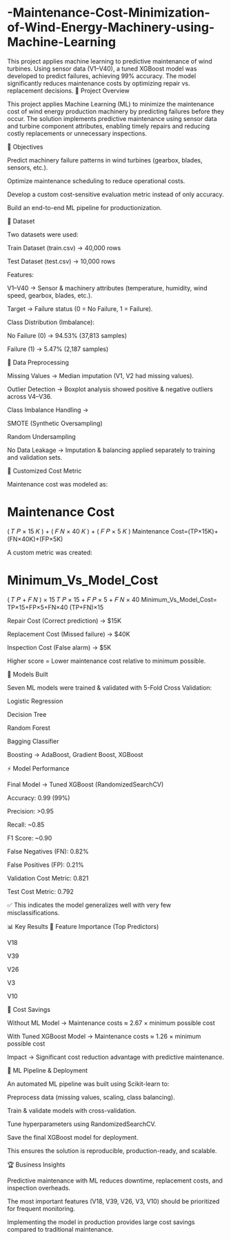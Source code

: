 # -Maintenance-Cost-Minimization-of-Wind-Energy-Machinery-using-Machine-Learning
This project applies machine learning to predictive maintenance of wind turbines. Using sensor data (V1–V40), a tuned XGBoost model was developed to predict failures, achieving 99% accuracy. The model significantly reduces maintenance costs by optimizing repair vs. replacement decisions.
📌 Project Overview

This project applies Machine Learning (ML) to minimize the maintenance cost of wind energy production machinery by predicting failures before they occur.
The solution implements predictive maintenance using sensor data and turbine component attributes, enabling timely repairs and reducing costly replacements or unnecessary inspections.

🎯 Objectives

Predict machinery failure patterns in wind turbines (gearbox, blades, sensors, etc.).

Optimize maintenance scheduling to reduce operational costs.

Develop a custom cost-sensitive evaluation metric instead of only accuracy.

Build an end-to-end ML pipeline for productionization.

📂 Dataset

Two datasets were used:

Train Dataset (train.csv) → 40,000 rows

Test Dataset (test.csv) → 10,000 rows

Features:

V1–V40 → Sensor & machinery attributes (temperature, humidity, wind speed, gearbox, blades, etc.).

Target → Failure status (0 = No Failure, 1 = Failure).

Class Distribution (Imbalance):

No Failure (0) → 94.53% (37,813 samples)

Failure (1) → 5.47% (2,187 samples)

🔧 Data Preprocessing

Missing Values → Median imputation (V1, V2 had missing values).

Outlier Detection → Boxplot analysis showed positive & negative outliers across V4–V36.

Class Imbalance Handling →

SMOTE (Synthetic Oversampling)

Random Undersampling

No Data Leakage → Imputation & balancing applied separately to training and validation sets.

📐 Customized Cost Metric

Maintenance cost was modeled as:

Maintenance Cost
=
(
𝑇
𝑃
×
15
𝐾
)
+
(
𝐹
𝑁
×
40
𝐾
)
+
(
𝐹
𝑃
×
5
𝐾
)
Maintenance Cost=(TP×15K)+(FN×40K)+(FP×5K)

A custom metric was created:

Minimum_Vs_Model_Cost
=
(
𝑇
𝑃
+
𝐹
𝑁
)
×
15
𝑇
𝑃
×
15
+
𝐹
𝑃
×
5
+
𝐹
𝑁
×
40
Minimum_Vs_Model_Cost=
TP×15+FP×5+FN×40
(TP+FN)×15
	​


Repair Cost (Correct prediction) → $15K

Replacement Cost (Missed failure) → $40K

Inspection Cost (False alarm) → $5K

Higher score = Lower maintenance cost relative to minimum possible.

🤖 Models Built

Seven ML models were trained & validated with 5-Fold Cross Validation:

Logistic Regression

Decision Tree

Random Forest

Bagging Classifier

Boosting → AdaBoost, Gradient Boost, XGBoost

⚡ Model Performance

Final Model → Tuned XGBoost (RandomizedSearchCV)

Accuracy: 0.99 (99%)

Precision: >0.95

Recall: ~0.85

F1 Score: ~0.90

False Negatives (FN): 0.82%

False Positives (FP): 0.21%

Validation Cost Metric: 0.821

Test Cost Metric: 0.792

✅ This indicates the model generalizes well with very few misclassifications.

📊 Key Results
🔹 Feature Importance (Top Predictors)

V18

V39

V26

V3

V10

🔹 Cost Savings

Without ML Model → Maintenance costs ≈ 2.67 × minimum possible cost

With Tuned XGBoost Model → Maintenance costs ≈ 1.26 × minimum possible cost

Impact → Significant cost reduction advantage with predictive maintenance.

🚀 ML Pipeline & Deployment

An automated ML pipeline was built using Scikit-learn to:

Preprocess data (missing values, scaling, class balancing).

Train & validate models with cross-validation.

Tune hyperparameters using RandomizedSearchCV.

Save the final XGBoost model for deployment.

This ensures the solution is reproducible, production-ready, and scalable.

🏆 Business Insights

Predictive maintenance with ML reduces downtime, replacement costs, and inspection overheads.

The most important features (V18, V39, V26, V3, V10) should be prioritized for frequent monitoring.

Implementing the model in production provides large cost savings compared to traditional maintenance.
